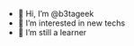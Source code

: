 - 👋 Hi, I’m @b3tageek
- 👀 I’m interested in new techs
- 🌱 I’m still a learner


<!---
b3tageek/b3tageek is a ✨ special ✨ repository because its `README.md` (this file) appears on your GitHub profile.
You can click the Preview link to take a look at your changes.
--->
